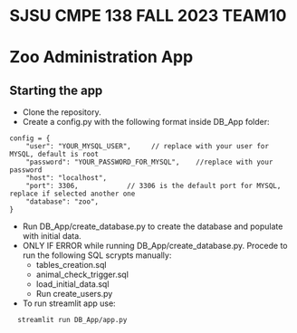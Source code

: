 # SJSU CMPE 138 FALL 2023 TEAM10

# Zoo Administration App

## Starting the app

- Clone the repository.
- Create a config.py with the following format inside DB_App folder:

```
config = {
    "user": "YOUR_MYSQL_USER",     // replace with your user for MYSQL, default is root
    "password": "YOUR_PASSWORD_FOR_MYSQL",    //replace with your password
    "host": "localhost",
    "port": 3306,            // 3306 is the default port for MYSQL, replace if selected another one
    "database": "zoo",
}
```

- Run DB_App/create_database.py to create the database and populate with initial data.
- ONLY IF ERROR while running DB_App/create_database.py. Procede to run the following SQL scrypts manually:
  - tables_creation.sql
  - animal_check_trigger.sql
  - load_initial_data.sql
  - Run create_users.py
- To run streamlit app use:

```
  streamlit run DB_App/app.py
```
